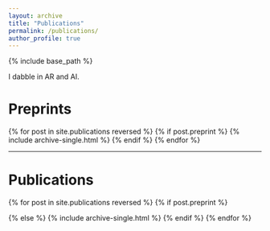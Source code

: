 ```yaml
---
layout: archive
title: "Publications"
permalink: /publications/
author_profile: true
---
```


{% include base_path %}

I dabble in AR and AI.

# Preprints

{% for post in site.publications reversed %}
{% if post.preprint %}
{% include archive-single.html %}
{% endif %}
{% endfor %}

-----------------

# Publications

{% for post in site.publications reversed %}
{% if post.preprint %}
   
{% else %}
{% include archive-single.html %}
{% endif %}
{% endfor %}

